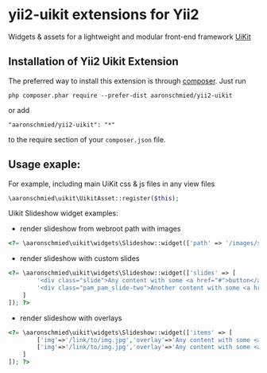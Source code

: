 # yii2-uikit extensions for Yii2

Widgets & assets for a lightweight and modular front-end framework [UiKit](http://getuikit.com/)


Installation of Yii2 Uikit Extension
------------------------------------

The preferred way to install this extension is through [composer](http://getcomposer.org/download/). Just run

```
php composer.phar require --prefer-dist aaronschmied/yii2-uikit
```
or add

```
"aaronschmied/yii2-uikit": "*"
```
to the require section of your `composer.json` file.


Usage exaple:
-------------

For example, including main UiKit css & js files in any view files

```php
\aaronschmied\uikit\UikitAsset::register($this);
```
Uikit Slideshow widget examples:
 * render slideshow from webroot path with images
```php
<?= \aaronschmied\uikit\widgets\Slideshow::widget(['path' => '/images/somefolder/']) ?>
```
 * render slideshow with custom slides
```php
<?= \aaronschmied\uikit\widgets\Slideshow::widget(['slides' => [
		'<div class="slide">Any content with some <a href="#">button</a> e.g.</div>'
		'<div class="pam_pam_slide-two">Another content with some <a href="#">button</a> e.g.</div>'
	]
]); ?>
```
 * render slideshow with overlays
```php
<?= \aaronschmied\uikit\widgets\Slideshow::widget(['items' => [
		['img'=>'/link/to/img.jpg','overlay'=>'Any content with some <a href="#">button</a> e.g.'],
		['img'=>'/link/to/img.jpg','overlay'=>'Any content with some <a href="#">button</a> e.g.'],
	]
]); ?>
```
